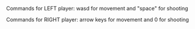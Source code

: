 Commands for LEFT player:
wasd for movement and "space" for shooting

Commands for RIGHT player:
arrow keys for movement and 0 for shooting

